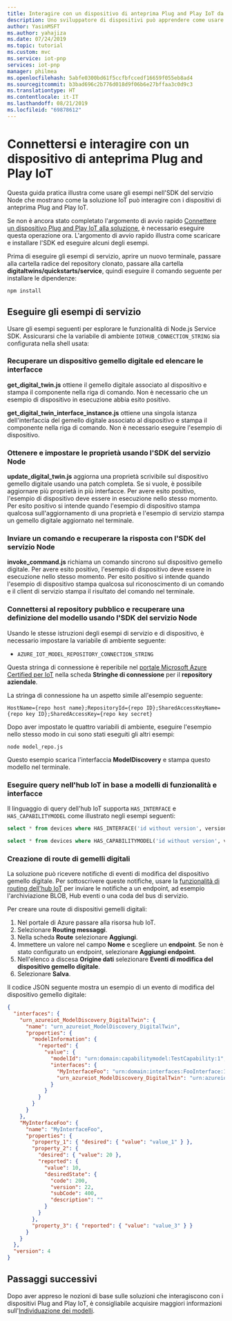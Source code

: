 ```yaml
---
title: Interagire con un dispositivo di anteprima Plug and Play IoT da una soluzione Azure IoT | Microsoft Docs
description: Uno sviluppatore di dispositivi può apprendere come usare l'SDK del servizio per interagire con i dispositivi Plug and Play IoT.
author: YasinMSFT
ms.author: yahajiza
ms.date: 07/24/2019
ms.topic: tutorial
ms.custom: mvc
ms.service: iot-pnp
services: iot-pnp
manager: philmea
ms.openlocfilehash: 5abfe0300bd61f5ccfbfccedf16659f055eb8ad4
ms.sourcegitcommit: b3bad696c2b776d018d9f06b6e27bffaa3c0d9c3
ms.translationtype: HT
ms.contentlocale: it-IT
ms.lasthandoff: 08/21/2019
ms.locfileid: "69878612"
---
```

# <a name="connect-to-and-interact-with-an-iot-plug-and-play-preview-device"></a>Connettersi e interagire con un dispositivo di anteprima Plug and Play IoT

Questa guida pratica illustra come usare gli esempi nell'SDK del servizio Node che mostrano come la soluzione IoT può interagire con i dispositivi di anteprima Plug and Play IoT.

Se non è ancora stato completato l'argomento di avvio rapido [Connettere un dispositivo Plug and Play IoT alla soluzione](quickstart-connect-pnp-device-solution.md), è necessario eseguire questa operazione ora. L'argomento di avvio rapido illustra come scaricare e installare l'SDK ed eseguire alcuni degli esempi.

Prima di eseguire gli esempi di servizio, aprire un nuovo terminale, passare alla cartella radice del repository clonato, passare alla cartella **digitaltwins/quickstarts/service**, quindi eseguire il comando seguente per installare le dipendenze:

```cmd/sh
npm install
```

## <a name="run-the-service-samples"></a>Eseguire gli esempi di servizio

Usare gli esempi seguenti per esplorare le funzionalità di Node.js Service SDK. Assicurarsi che la variabile di ambiente `IOTHUB_CONNECTION_STRING` sia configurata nella shell usata:

### <a name="retrieve-a-digital-twin-and-list-the-interfaces"></a>Recuperare un dispositivo gemello digitale ed elencare le interfacce

**get_digital_twin.js** ottiene il gemello digitale associato al dispositivo e stampa il componente nella riga di comando. Non è necessario che un esempio di dispositivo in esecuzione abbia esito positivo.

**get_digital_twin_interface_instance.js** ottiene una singola istanza dell'interfaccia del gemello digitale associato al dispositivo e stampa il componente nella riga di comando. Non è necessario eseguire l'esempio di dispositivo.

### <a name="get-and-set-properties-using-the-node-service-sdk"></a>Ottenere e impostare le proprietà usando l'SDK del servizio Node

**update_digital_twin.js** aggiorna una proprietà scrivibile sul dispositivo gemello digitale usando una patch completa. Se si vuole, è possibile aggiornare più proprietà in più interfacce. Per avere esito positivo, l'esempio di dispositivo deve essere in esecuzione nello stesso momento. Per esito positivo si intende quando l'esempio di dispositivo stampa qualcosa sull'aggiornamento di una proprietà e l'esempio di servizio stampa un gemello digitale aggiornato nel terminale.

### <a name="send-a-command-and-retrieve-the-response-using-the-node-service-sdk"></a>Inviare un comando e recuperare la risposta con l'SDK del servizio Node

**invoke_command.js** richiama un comando sincrono sul dispositivo gemello digitale. Per avere esito positivo, l'esempio di dispositivo deve essere in esecuzione nello stesso momento. Per esito positivo si intende quando l'esempio di dispositivo stampa qualcosa sul riconoscimento di un comando e il client di servizio stampa il risultato del comando nel terminale.

### <a name="connect-to-the-public-repository-and-retrieve-a-model-definition-using-the-node-service-sdk"></a>Connettersi al repository pubblico e recuperare una definizione del modello usando l'SDK del servizio Node

Usando le stesse istruzioni degli esempi di servizio e di dispositivo, è necessario impostare la variabile di ambiente seguente:

* `AZURE_IOT_MODEL_REPOSITORY_CONNECTION_STRING`

Questa stringa di connessione è reperibile nel [portale Microsoft Azure Certified per IoT](https://preview.catalog.azureiotsolutions.com) nella scheda **Stringhe di connessione** per il **repository aziendale**.

La stringa di connessione ha un aspetto simile all'esempio seguente:

```text
HostName={repo host name};RepositoryId={repo ID};SharedAccessKeyName={repo key ID};SharedAccessKey={repo key secret}
```

Dopo aver impostato le quattro variabili di ambiente, eseguire l'esempio nello stesso modo in cui sono stati eseguiti gli altri esempi:

```cmd/sh
node model_repo.js
```

Questo esempio scarica l'interfaccia **ModelDiscovery** e stampa questo modello nel terminale.

### <a name="run-queries-in-iot-hub-based-on-capability-models-and-interfaces"></a>Eseguire query nell'hub IoT in base a modelli di funzionalità e interfacce

Il linguaggio di query dell'hub IoT supporta `HAS_INTERFACE` e `HAS_CAPABILITYMODEL` come illustrato negli esempi seguenti:

```sql
select * from devices where HAS_INTERFACE('id without version', version)
```

```sql
select * from devices where HAS_CAPABILITYMODEL('id without version', version)
```

### <a name="creating-digital-twin-routes"></a>Creazione di route di gemelli digitali

La soluzione può ricevere notifiche di eventi di modifica del dispositivo gemello digitale. Per sottoscrivere queste notifiche, usare la [funzionalità di routing dell'hub IoT](../iot-hub/iot-hub-devguide-endpoints.md) per inviare le notifiche a un endpoint, ad esempio l'archiviazione BLOB, Hub eventi o una coda del bus di servizio.

Per creare una route di dispositivi gemelli digitali:

1. Nel portale di Azure passare alla risorsa hub IoT.
1. Selezionare **Routing messaggi**.
1. Nella scheda **Route** selezionare **Aggiungi**.
1. Immettere un valore nel campo **Nome** e scegliere un **endpoint**. Se non è stato configurato un endpoint, selezionare **Aggiungi endpoint**.
1. Nell'elenco a discesa **Origine dati** selezionare **Eventi di modifica del dispositivo gemello digitale**.
1. Selezionare **Salva**.

Il codice JSON seguente mostra un esempio di un evento di modifica del dispositivo gemello digitale:

```json
{
  "interfaces": {
    "urn_azureiot_ModelDiscovery_DigitalTwin": {
      "name": "urn_azureiot_ModelDiscovery_DigitalTwin",
      "properties": {
        "modelInformation": {
          "reported": {
            "value": {
              "modelId": "urn:domain:capabilitymodel:TestCapability:1",
              "interfaces": {
                "MyInterfaceFoo": "urn:domain:interfaces:FooInterface:1",
                "urn_azureiot_ModelDiscovery_DigitalTwin": "urn:azureiot:ModelDiscovery:DigitalTwin:1"
              }
            }
          }
        }
      }
    },
    "MyInterfaceFoo": {
      "name": "MyInterfaceFoo",
      "properties": {
        "property_1": { "desired": { "value": "value_1" } },
        "property_2": {
          "desired": { "value": 20 },
          "reported": {
            "value": 10,
            "desiredState": {
              "code": 200,
              "version": 22,
              "subCode": 400,
              "description": ""
            }
          }
        },
        "property_3": { "reported": { "value": "value_3" } }
      }
    }
  },
  "version": 4
}
```

## <a name="next-steps"></a>Passaggi successivi

Dopo aver appreso le nozioni di base sulle soluzioni che interagiscono con i dispositivi Plug and Play IoT, è consigliabile acquisire maggiori informazioni sull'[Individuazione dei modelli](concepts-model-discovery.md).
